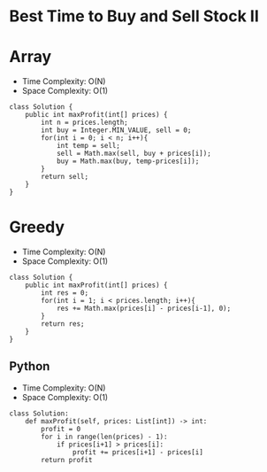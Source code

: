 # Best Time to Buy and Sell Stock II
# Array
* Time Complexity: O(N)
* Space Complexity: O(1)
```
class Solution {
    public int maxProfit(int[] prices) {
        int n = prices.length;
        int buy = Integer.MIN_VALUE, sell = 0;
        for(int i = 0; i < n; i++){
            int temp = sell;
            sell = Math.max(sell, buy + prices[i]);
            buy = Math.max(buy, temp-prices[i]);
        }
        return sell;
    }
}
```
# Greedy
* Time Complexity: O(N)
* Space Complexity: O(1)
```
class Solution {
    public int maxProfit(int[] prices) {
        int res = 0;
        for(int i = 1; i < prices.length; i++){
            res += Math.max(prices[i] - prices[i-1], 0);
        }
        return res;
    }
}
```

## Python 
* Time Complexity: O(N)
* Space Complexity: O(1)
```
class Solution:
    def maxProfit(self, prices: List[int]) -> int:
        profit = 0
        for i in range(len(prices) - 1):
            if prices[i+1] > prices[i]:
                profit += prices[i+1] - prices[i]
        return profit
```